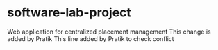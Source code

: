 # software-lab-project
Web application for centralized placement management
This change is added by Pratik
This line added by Pratik to check conflict
